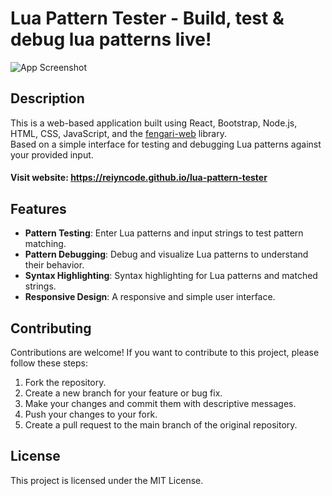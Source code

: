 # Lua Pattern Tester - Build, test & debug lua patterns live!

![App Screenshot](https://i.imgur.com/I2E8r9n.png)

## Description

This is a web-based application built using React, Bootstrap, Node.js, HTML, CSS, JavaScript, and the [fengari-web](https://github.com/fengari-lua/fengari-web) library.<br>
Based on a simple interface for testing and debugging Lua patterns against your provided input.

#### Visit website: https://reiyncode.github.io/lua-pattern-tester

## Features

- **Pattern Testing**: Enter Lua patterns and input strings to test pattern matching.
- **Pattern Debugging**: Debug and visualize Lua patterns to understand their behavior.
- **Syntax Highlighting**: Syntax highlighting for Lua patterns and matched strings.
- **Responsive Design**: A responsive and simple user interface.

## Contributing
Contributions are welcome! If you want to contribute to this project, please follow these steps:

1. Fork the repository.
2. Create a new branch for your feature or bug fix.
3. Make your changes and commit them with descriptive messages.
4. Push your changes to your fork.
5. Create a pull request to the main branch of the original repository.

## License
This project is licensed under the MIT License.
